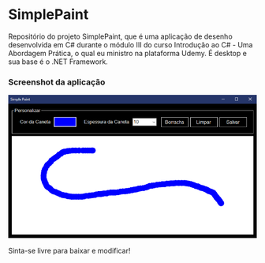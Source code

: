# SimplePaint
Repositório do projeto SimplePaint, que é uma aplicação de desenho desenvolvida em C# durante o módulo III do curso Introdução ao C# - Uma Abordagem Prática, o qual eu ministro na plataforma Udemy. É desktop e sua base é o .NET Framework.

### Screenshot da aplicação
![Image](https://raw.githubusercontent.com/wallacemariadeandrade/SimplePaint/master/simple_paint.PNG)

Sinta-se livre para baixar e modificar!

